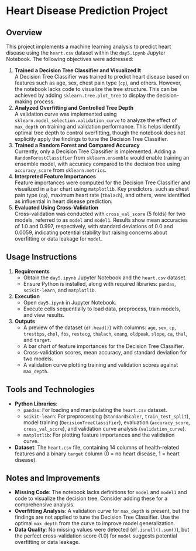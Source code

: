 # Heart Disease Prediction Project

## Overview

This project implements a machine learning analysis to predict heart disease using the `heart.csv` dataset within the `day5.ipynb` Jupyter Notebook. The following objectives were addressed:

1. **Trained a Decision Tree Classifier and Visualized It**  
   A Decision Tree Classifier was trained to predict heart disease based on features such as age, sex, chest pain type (`cp`), and others. However, the notebook lacks code to visualize the tree structure. This can be achieved by adding `sklearn.tree.plot_tree` to display the decision-making process.
2. **Analyzed Overfitting and Controlled Tree Depth**  
   A validation curve was implemented using `sklearn.model_selection.validation_curve` to analyze the effect of `max_depth` on training and validation performance. This helps identify optimal tree depth to control overfitting, though the notebook does not explicitly apply the findings to tune the Decision Tree Classifier.
3. **Trained a Random Forest and Compared Accuracy**  
   Currently, only a Decision Tree Classifier is implemented. Adding a `RandomForestClassifier` from `sklearn.ensemble` would enable training an ensemble model, with accuracy compared to the decision tree using `accuracy_score` from `sklearn.metrics`.
4. **Interpreted Feature Importances**  
   Feature importances were computed for the Decision Tree Classifier and visualized in a bar chart using `matplotlib`. Key predictors, such as chest pain type (`cp`), maximum heart rate (`thalach`), and others, were identified as influential in heart disease prediction.
5. **Evaluated Using Cross-Validation**  
   Cross-validation was conducted with `cross_val_score` (5 folds) for two models, referred to as `model` and `model1`. Results show mean accuracies of 1.0 and 0.997, respectively, with standard deviations of 0.0 and 0.0059, indicating potential stability but raising concerns about overfitting or data leakage for `model`.

## Usage Instructions

1. **Requirements**
   - Obtain the `day5.ipynb` Jupyter Notebook and the `heart.csv` dataset.
   - Ensure Python is installed, along with required libraries: `pandas`, `scikit-learn`, and `matplotlib`.
2. **Execution**
   - Open `day5.ipynb` in Jupyter Notebook.
   - Execute cells sequentially to load data, preprocess, train models, and view results.
3. **Outputs**
   - A preview of the dataset (`df.head()`) with columns: `age`, `sex`, `cp`, `trestbps`, `chol`, `fbs`, `restecg`, `thalach`, `exang`, `oldpeak`, `slope`, `ca`, `thal`, and `target`.
   - A bar chart of feature importances for the Decision Tree Classifier.
   - Cross-validation scores, mean accuracy, and standard deviation for two models.
   - A validation curve plotting training and validation scores against `max_depth`.

## Tools and Technologies

- **Python Libraries**:
  - `pandas`: For loading and manipulating the `heart.csv` dataset.
  - `scikit-learn`: For preprocessing (`StandardScaler`, `train_test_split`), model training (`DecisionTreeClassifier`), evaluation (`accuracy_score`, `cross_val_score`), and validation curve analysis (`validation_curve`).
  - `matplotlib`: For plotting feature importances and the validation curve.
- **Dataset**: The `heart.csv` file, containing 14 columns of health-related features and a binary `target` column (0 = no heart disease, 1 = heart disease).

## Notes and Improvements

- **Missing Code**: The notebook lacks definitions for `model` and `model1` and code to visualize the decision tree. Consider adding these for a comprehensive analysis.
- **Overfitting Analysis**: A validation curve for `max_depth` is present, but the findings are not applied to tune the Decision Tree Classifier. Use the optimal `max_depth` from the curve to improve model generalization.
- **Data Quality**: No missing values were detected (`df.isnull().sum()`), but the perfect cross-validation score (1.0) for `model` suggests potential overfitting or data leakage.
